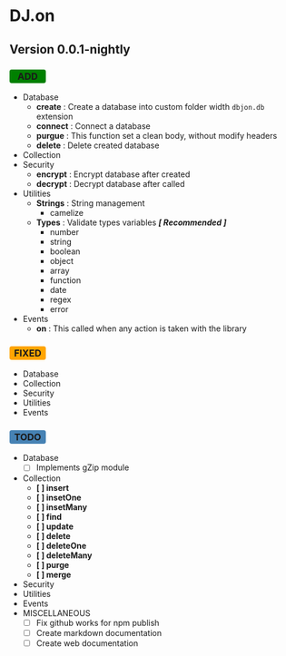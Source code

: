 # DJ.on

## Version 0.0.1-nightly

### <span style="background:green; padding:.125rem .5rem; border-radius:.25rem;display:flex;width: 3rem; justify-content:center">ADD</span>

- Database
  - **create** : Create a database into custom folder width `dbjon.db` extension
  - **connect** : Connect a database
  - **purgue** : This function set a clean body, without modify headers
  - **delete** : Delete created database
- Collection
- Security
  - **encrypt** : Encrypt database after created
  - **decrypt** : Decrypt database after called
- Utilities
  - **Strings** : String management
    - camelize
  - **Types** : Validate types variables _**[ Recommended ]**_
    - number
    - string
    - boolean
    - object
    - array
    - function
    - date
    - regex
    - error
- Events
  - **on** : This called when any action is taken with the library

### <span style="background:orange; padding:.125rem .5rem; border-radius:.25rem;display:flex;width: 3rem; justify-content:center">FIXED</span>

- Database
- Collection
- Security
- Utilities
- Events

### <span style="background:steelblue; padding:.125rem .5rem; border-radius:.25rem;display:flex;width: 3rem; justify-content:center">TODO</span>

- Database
  - [ ] Implements gZip module
- Collection
  - **[ ] insert**
  - **[ ] insetOne**
  - **[ ] insetMany**
  - **[ ] find**
  - **[ ] update**
  - **[ ] delete**
  - **[ ] deleteOne**
  - **[ ] deleteMany**
  - **[ ] purge**
  - **[ ] merge**
- Security
- Utilities
- Events
- MISCELLANEOUS
  - [ ] Fix github works for npm publish
  - [ ] Create markdown documentation
  - [ ] Create web documentation
